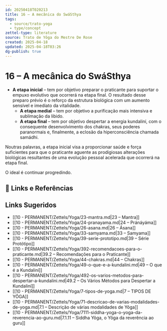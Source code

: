 ```yaml
---
id: 20250418T020213
title: 16 – A mecânica do SwáSthya
tags:
  - source/trato-yoga
  - type/concept
zettel-type: literature
source: Trato de Yôga do Mestre De Rose
created: 2025-04-18
updated: 2025-04-18T03:26
dg-publish: true
---
```


# 16 – A mecânica do SwáSthya

-  **A etapa inicial** – tem por objetivo preparar o praticante para suportar o empuxo evolutivo que ocorrerá na etapa final. O resultado desse preparo prévio é o reforço da estrutura biológica com um aumento sensível e imediato da vitalidade.
    -  **A etapa medial** – tem por objetivo a purificação mais intensiva e sublimação da libido.
    -  **A etapa final** – tem por objetivo despertar a energia kundaliní, com o consequente desenvolvimento dos chakras, seus poderes paranormais e, finalmente, a eclosão da hiperconsciência chamada samádhi.

Noutras palavras, a etapa inicial visa a proporcionar saúde e força suficientes para que o praticante aguente as prodigiosas alterações biológicas resultantes de uma evolução pessoal acelerada que ocorrerá na etapa final.

O ideal é continuar progredindo.

## 🔗 Links e Referências

## Links Sugeridos

- [[10 - PERMANENT/Zettels/Yoga/23-mantra.md\|23 – Mantra]]
- [[10 - PERMANENT/Zettels/Yoga/24-pranayama.md\|24 – Pránáyáma]]
- [[10 - PERMANENT/Zettels/Yoga/26-asana.md\|26 – Ásana]]
- [[10 - PERMANENT/Zettels/Yoga/33-samyama.md\|33 – Samyama]]
- [[10 - PERMANENT/Zettels/Yoga/39-serie-prototipo.md\|39 – Série Protótipo]]
- [[10 - PERMANENT/Zettels/Yoga/392-recomendacoes-para-o-praticante.md\|39.2 – Recomendações para o Praticante]]
- [[10 - PERMANENT/Zettels/Yoga/44-chakras.md\|44 – Chakras]]
- [[10 - PERMANENT/Zettels/Yoga/49-o-que-e-a-kundalini.md\|49 – O que é a Kundaliní]]
- [[10 - PERMANENT/Zettels/Yoga/492-os-varios-metodos-para-despertar-a-kundalini.md\|49.2 – Os Vários Métodos para Despertar a Kundaliní]]
- [[10 - PERMANENT/Zettels/Yoga/7-tipos-de-yoga.md\|7 – TIPOS DE YÔGA]]
- [[10 - PERMANENT/Zettels/Yoga/71-descricao-de-varias-modalidades-de-yoga.md\|7.1 – Descrição de várias modalidades de Yôga]]
- [[10 - PERMANENT/Zettels/Yoga/7111-siddha-yoga-o-yoga-da-reverencia-ao-guru.md\|7.1.11 – Siddha Yôga, o Yôga da reverência ao guru]]